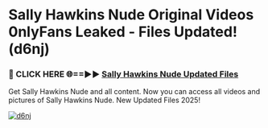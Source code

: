 # Sally Hawkins Nude Original Videos 0nlyFans Leaked - Files Updated! (d6nj)

<h3>🔴 CLICK HERE 🌐==►► <a href="https://tinyurl.com/5h6xmrr3" rel="nofollow">Sally Hawkins Nude Updated Files</a></h3>

Get Sally Hawkins Nude and all content. Now you can access all videos and pictures of Sally Hawkins Nude. New Updated Files 2025!

[![d6nj](https://i.imgur.com/KVD873Z.gif)](https://tinyurl.com/5h6xmrr3)
